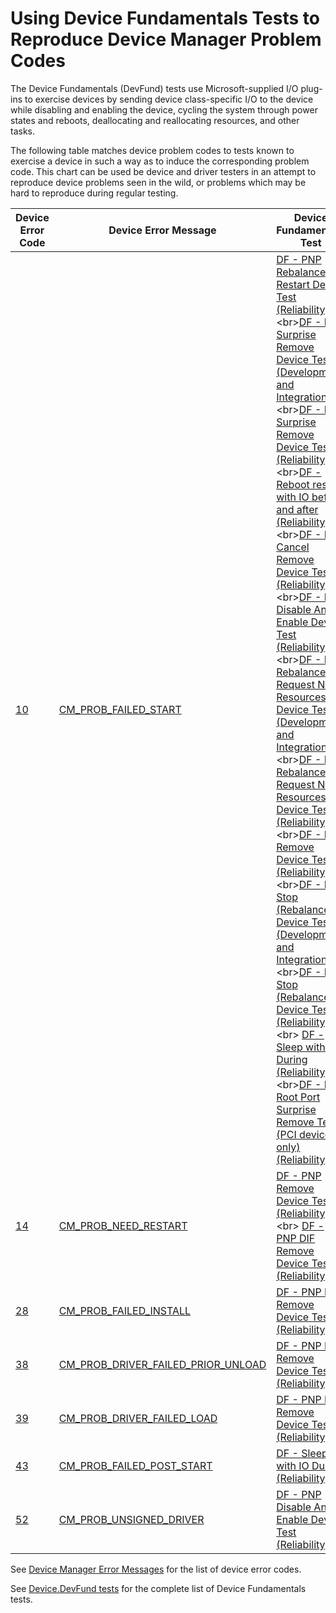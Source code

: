 # Using Device Fundamentals Tests to Reproduce Device Manager Problem Codes

The Device Fundamentals (DevFund) tests use Microsoft-supplied I/O plug-ins to exercise devices by sending device class-specific I/O to the device while disabling and enabling the device, cycling the system through power states and reboots, deallocating and reallocating resources, and other tasks.

The following table matches device problem codes to tests known to exercise a device in such a way as to induce the corresponding problem code. This chart can be used be device and driver testers in an attempt to reproduce device problems seen in the wild, or problems which may be hard to reproduce during regular testing.

| **Device Error Code**        | **Device Error Message**             | **Device Fundamentals Test**                   |                             
|------------------------------|--------------------------------------|------------------------------------------------|
| [10](https://docs.microsoft.com/en-us/windows-hardware/drivers/install/cm-prob-failed-start) | [CM\_PROB\_FAILED\_START](https://docs.microsoft.com/en-us/windows-hardware/drivers/install/cm-prob-failed-start)| [DF - PNP Rebalance Fail Restart Device Test (Reliability)](https://msdn.microsoft.com/en-us/library/windows/hardware/dn941789(v=vs.85).aspx)<br>[DF - PNP Surprise Remove Device Test (Development and Integration)](https://msdn.microsoft.com/en-us/library/windows/hardware/dn940526(v=vs.85).aspx)<br>[DF - PNP Surprise Remove Device Test (Reliability)](https://msdn.microsoft.com/en-us/library/windows/hardware/dn941905(v=vs.85).aspx)<br>[DF - Reboot restart with IO before and after (Reliability)](https://msdn.microsoft.com/en-us/library/windows/hardware/dn929617(v=vs.85).aspx)<br>[DF - PNP Cancel Remove Device Test (Reliability)](https://msdn.microsoft.com/en-us/library/windows/hardware/dn929340(v=vs.85).aspx)<br>[DF - PNP Disable And Enable Device Test (Reliability)](https://msdn.microsoft.com/en-us/library/windows/hardware/dn929657(v=vs.85).aspx)<br>[DF - PNP Rebalance Request New Resources Device Test (Development and Integration)](https://msdn.microsoft.com/en-us/library/windows/hardware/dn942119(v=vs.85).aspx)<br>[DF - PNP Rebalance Request New Resources Device Test (Reliability)](https://msdn.microsoft.com/en-us/library/windows/hardware/dn941596(v=vs.85).aspx)<br>[DF - PNP Remove Device Test (Reliability)](https://msdn.microsoft.com/en-us/library/windows/hardware/dn942064(v=vs.85).aspx)<br>[DF - PNP Stop (Rebalance) Device Test (Development and Integration)](https://msdn.microsoft.com/en-us/library/windows/hardware/dn941324(v=vs.85).aspx)<br>[DF - PNP Stop (Rebalance) Device Test (Reliability)](https://msdn.microsoft.com/en-us/library/windows/hardware/dn940665(v=vs.85).aspx)<br>           [DF - Sleep with IO During (Reliability)](https://msdn.microsoft.com/en-us/library/windows/hardware/dn929660(v=vs.85).aspx)<br>[DF - PCI Root Port Surprise Remove Test (PCI devices only) (Reliability)](https://msdn.microsoft.com/en-us/library/windows/hardware/dn942131(v=vs.85).aspx)            |
| [14](https://docs.microsoft.com/en-us/windows-hardware/drivers/install/cm-prob-need-restart)               | [CM\_PROB\_NEED\_RESTART](https://docs.microsoft.com/en-us/windows-hardware/drivers/install/cm-prob-need-restart)                               | [DF - PNP Remove Device Test (Reliability)](https://msdn.microsoft.com/en-us/library/windows/hardware/dn942064(v=vs.85).aspx)<br>           [DF - PNP DIF Remove Device Test (Reliability)](https://msdn.microsoft.com/en-us/library/windows/hardware/dn929420(v=vs.85).aspx)                                       |
| [28](https://docs.microsoft.com/en-us/windows-hardware/drivers/install/cm-prob-failed-install)             | [CM\_PROB\_FAILED\_INSTALL](https://docs.microsoft.com/en-us/windows-hardware/drivers/install/cm-prob-failed-install)                           | [DF - PNP DIF Remove Device Test (Reliability)](https://msdn.microsoft.com/en-us/library/windows/hardware/dn929420(v=vs.85).aspx)                                      |
| [38](https://docs.microsoft.com/en-us/windows-hardware/drivers/install/cm-prob-driver-failed-prior-unload) | [CM\_PROB\_DRIVER\_FAILED\_PRIOR\_UNLOAD](https://docs.microsoft.com/en-us/windows-hardware/drivers/install/cm-prob-driver-failed-prior-unload) | [DF - PNP DIF Remove Device Test (Reliability)](https://msdn.microsoft.com/en-us/library/windows/hardware/dn929420(v=vs.85).aspx)                                      |
| [39](https://docs.microsoft.com/en-us/windows-hardware/drivers/install/cm-prob-driver-failed-load)         | [CM\_PROB\_DRIVER\_FAILED\_LOAD](https://docs.microsoft.com/en-us/windows-hardware/drivers/install/cm-prob-driver-failed-load)                  | [DF - PNP DIF Remove Device Test (Reliability)](https://msdn.microsoft.com/en-us/library/windows/hardware/dn929420(v=vs.85).aspx)                                      |
| [43](https://docs.microsoft.com/en-us/windows-hardware/drivers/install/cm-prob-failed-post-start)          | [CM\_PROB\_FAILED\_POST\_START](https://docs.microsoft.com/en-us/windows-hardware/drivers/install/cm-prob-failed-post-start)                    | [DF - Sleep with IO During (Reliability)](https://msdn.microsoft.com/en-us/library/windows/hardware/dn929660(v=vs.85).aspx)                                            |
| [52](https://docs.microsoft.com/en-us/windows-hardware/drivers/install/cm-prob-unsigned-driver)            | [CM\_PROB\_UNSIGNED\_DRIVER](https://docs.microsoft.com/en-us/windows-hardware/drivers/install/cm-prob-unsigned-driver)                         | [DF - PNP Disable And Enable Device Test (Reliability)](https://msdn.microsoft.com/en-us/library/windows/hardware/dn929657(v=vs.85).aspx)                              |

See [Device Manager Error Messages](https://docs.microsoft.com/en-us/windows-hardware/drivers/install/device-manager-error-messages) for the list of device error codes.

See [Device.DevFund tests](https://msdn.microsoft.com/en-us/library/windows/hardware/dn941915(v=vs.85).aspx) for the complete list of Device Fundamentals tests.
